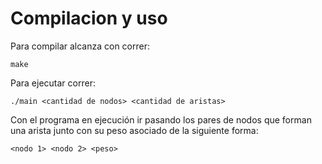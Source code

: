 # Compilacion y uso

Para compilar alcanza con correr:

```make```
    
Para ejecutar correr:

```./main <cantidad de nodos> <cantidad de aristas>```

Con el programa en ejecución ir pasando los pares de nodos que forman una arista junto con su peso asociado de la siguiente forma:

```<nodo 1> <nodo 2> <peso>```



